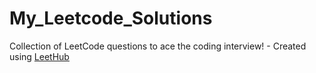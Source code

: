 # My_Leetcode_Solutions
Collection of LeetCode questions to ace the coding interview! - Created using [LeetHub](https://github.com/QasimWani/LeetHub)
